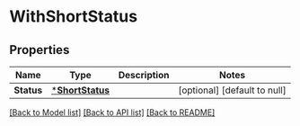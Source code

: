# WithShortStatus

## Properties
Name | Type | Description | Notes
------------ | ------------- | ------------- | -------------
**Status** | [***ShortStatus**](ShortStatus.md) |  | [optional] [default to null]

[[Back to Model list]](../README.md#documentation-for-models) [[Back to API list]](../README.md#documentation-for-api-endpoints) [[Back to README]](../README.md)

